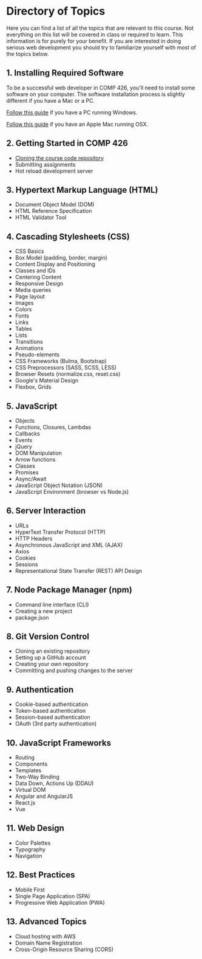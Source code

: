 # Directory of Topics
Here you can find a list of all the topics that are relevant to this course. Not everything on this list will be covered in class or required to learn. This information is for purely for your benefit. If you are interested in doing serious web development you should try to familiarize yourself with most of the topics below.


## 1. Installing Required Software
To be a successful web developer in COMP 426, you'll need to install some software on your computer.
The software installation process is slightly different if you have a Mac or a PC.

[Follow this guide](/topics/software-pc) if you have a PC running Windows.

[Follow this guide](/topics/software-mac) if you have an Apple Mac running OSX.


## 2. Getting Started in COMP 426
* [Cloning the course code repository](/topics/clone-course-repo)
* Submitting assignments
* Hot reload development server


## 3. Hypertext Markup Language (HTML)
* Document Object Model (DOM)
* HTML Reference Specification
* HTML Validator Tool


## 4. Cascading Stylesheets (CSS)
* CSS Basics
* Box Model (padding, border, margin)
* Content Display and Positioning
* Classes and IDs
* Centering Content
* Responsive Design
* Media queries
* Page layout
* Images
* Colors
* Fonts
* Links
* Tables
* Lists
* Transitions
* Animations
* Pseudo-elements
* CSS Frameworks (Bulma, Bootstrap)
* CSS Preprocessors (SASS, SCSS, LESS)
* Browser Resets (normalize.css, reset.css)
* Google's Material Design
* Flexbox, Grids


## 5. JavaScript
* Objects
* Functions, Closures, Lambdas
* Callbacks
* Events
* jQuery
* DOM Manipulation
* Arrow functions
* Classes
* Promises
* Async/Await
* JavaScript Object Notation (JSON)
* JavaScript Environment (browser vs Node.js)


## 6. Server Interaction
* URLs
* HyperText Transfer Protocol (HTTP)
* HTTP Headers
* Asynchronous JavaScript and XML (AJAX)
* Axios
* Cookies
* Sessions
* Representational State Transfer (REST) API Design


## 7. Node Package Manager (npm)
* Command line interface (CLI)
* Creating a new project
* package.json


## 8. Git Version Control
* Cloning an existing repository
* Setting up a GitHub account
* Creating your own repository
* Committing and pushing changes to the server


## 9. Authentication
* Cookie-based authentication
* Token-based authentication
* Session-based authentication
* OAuth (3rd party authentication)


## 10. JavaScript Frameworks
* Routing
* Components
* Templates
* Two-Way Binding
* Data Down, Actions Up (DDAU)
* Virtual DOM
* Angular and AngularJS
* React.js
* Vue


## 11. Web Design
* Color Palettes
* Typography
* Navigation


## 12. Best Practices
* Mobile First
* Single Page Application (SPA)
* Progressive Web Application (PWA)


## 13. Advanced Topics
* Cloud hosting with AWS
* Domain Name Registration
* Cross-Origin Resource Sharing (CORS)
